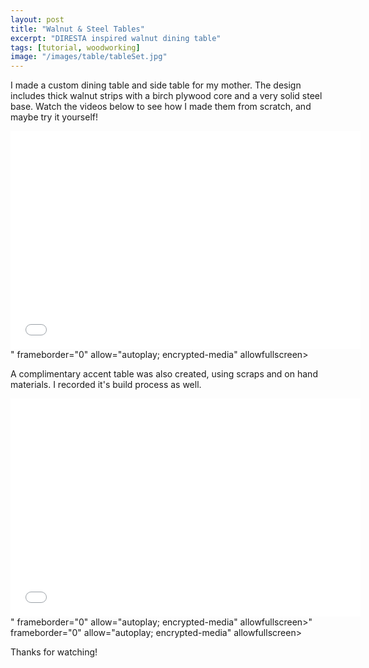 ```yaml
---
layout: post
title: "Walnut & Steel Tables"
excerpt: "DIRESTA inspired walnut dining table"
tags: [tutorial, woodworking]
image: "/images/table/tableSet.jpg"
---
```

I made a custom dining table and side table for my mother. The design includes thick walnut strips with a birch plywood core and a very solid steel base. Watch the videos below to see how I made them from scratch, and maybe try it yourself!

<div class="videoWrapper">
    <iframe width="560" height="349" src="<iframe width="560" height="315" src="https://www.youtube.com/embed/_L7mW7nexso?rel=0&amp;showinfo=0&autoplay=1&mute=1" frameborder="0" allow="autoplay; encrypted-media" allowfullscreen></iframe>" frameborder="0" allow="autoplay; encrypted-media" allowfullscreen></iframe>
</div>

A complimentary accent table was also created, using scraps and on hand materials. I recorded it's build process as well.

<div class="videoWrapper">
    <iframe width="560" height="349" src="<iframe width="560" height="315" src="<iframe width="560" height="315" src="https://www.youtube.com/embed/_zOJJlOJYIM?rel=0&amp;showinfo=0&autoplay=1&mute=1" frameborder="0" allow="autoplay; encrypted-media" allowfullscreen></iframe>" frameborder="0" allow="autoplay; encrypted-media" allowfullscreen></iframe>" frameborder="0" allow="autoplay; encrypted-media" allowfullscreen></iframe>
</div>

Thanks for watching!

<div class="box alt">
	<div class="row 50% uniform">
		<div class="6u"><span class="image fit"><img id="img1" onclick="imageModel(this.id);" src="{{ "/images/table/smallTable.jpg" | absolute_url }}" alt="" /></span></div>
		<div class="6u"><span class="image fit"><img id="img2" onclick="imageModel(this.id);" src="{{ "/images/table/tableSet2.jpg" | absolute_url }}" alt="" /></span></div>
	</div>
</div>